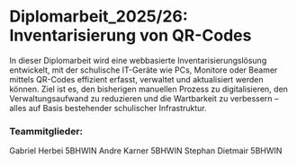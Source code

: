 # Diplomarbeit_2025/26: Inventarisierung von QR-Codes

In dieser Diplomarbeit wird eine webbasierte Inventarisierungslösung entwickelt, mit der schulische IT-Geräte wie PCs, Monitore oder Beamer mittels QR-Codes effizient erfasst, verwaltet und aktualisiert werden können. Ziel ist es, den bisherigen manuellen Prozess zu digitalisieren, den Verwaltungsaufwand zu reduzieren und die Wartbarkeit zu verbessern – alles auf Basis bestehender schulischer Infrastruktur.

### Teammitglieder:

Gabriel Herbei 5BHWIN
Andre Karner 5BHWIN
Stephan Dietmair 5BHWIN
